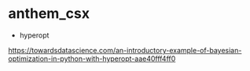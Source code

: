 # anthem_csx

* hyperopt

https://towardsdatascience.com/an-introductory-example-of-bayesian-optimization-in-python-with-hyperopt-aae40fff4ff0

